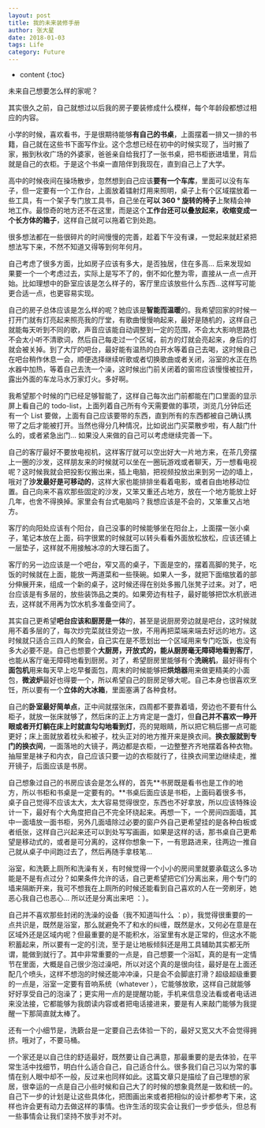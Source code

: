 ```yaml
---
layout: post
title: 我的未来装修手册
author: 张大星
date: 2018-01-03
tags: Life
category: Future
---
```

* content
{:toc}

未来自己想要怎么样的家呢？





其实很久之前，自己就想过以后我的房子要装修成什么模样，每个年龄段都想过相应的内容。

小学的时候，喜欢看书，于是很期待能够**有自己的书桌**，上面摆着一排又一排的书籍，自己就在这些书下面写作业。这个念想已经在初中的时候实现了，当时搬了家，搬到秋收广场的外婆家，爸爸亲自给我打了一张书桌，把书柜嵌进墙里，背后就是自己的衣柜。于是这个书桌一直陪伴到我现在，直到自己上了大学。

高中的时候夜间在操场散步，忽然想到自己应该**要有一个车库**，里面可以没有车子，但一定要有一个工作台，上面放着镭射灯用来照明，桌子上有个区域摆放着一些工具，有一个架子专门放工具书，自己坐在**可以 360 ° 旋转的椅子**上聚精会神地工作。最惊奇的地方还不在这里，而是这个**工作台还可以叠放起来，收缩变成一个长方体的箱子**，这样自己就可以拖着它到处跑。

很多想法都在一些很碎片的时间慢慢的完善，趁着下午没有课，一觉起来就赶紧把想法写下来，不然不知道又得等到何年何月。

自己考虑了很多方面，比如房子应该有多大，是否独居，住在多高... 后来发现如果要一个一个考虑过去，实际上是写不了的，倒不如化整为零，直接从一点一点开始。比如理想中的卧室应该是怎么样子的，客厅里应该放些什么东西...这样写可能更合适一点，也更容易实现。

自己的房子总体应该是怎么样的呢？她应该是**智能而温暖**的。我希望回家的时候一打开门就有灯亮起来照亮我的厅堂，有歌曲慢慢响起来，最好是随机的，这样自己就能每天听到不同的歌，声音应该能自动调整到一定的范围，不会太大影响思路也不会太小听不清歌词，然后自己每走过一个区域，前方的灯就会亮起来，身后的灯就会被关掉。到了大厅的吧台，最好能有温热的白开水等着自己去喝，这时候自己在吧台稍作休息一会，顺便选择继续听歌或者切换歌曲或者关闭，浴室的水正在热水器中加热，等着自己去洗一个澡，这时候出门前关闭着的窗帘应该慢慢被拉开，露出外面的车龙马水万家灯火。多好啊。

我希望那个时候的门已经足够智能了，这样自己每次出门前都能在门口里面的显示屏上看自己的 todo-list，上面列着自己所有今天需要做的事项，浏览几分钟后还有一个 List 要做，上面有自己应该要带的东西，直到所有的东西都被自己确认携带了之后才能被打开。当然也得分几种情况，比如说出门买菜散步啦，有人敲门什么的，或者紧急出门... 如果没人来做的自己可以考虑继续完善一下。

自己的客厅最好不要放电视机，这样客厅就可以空出好大一片地方来，在茶几旁摆上一圈的沙发，这样朋友来的时候就可以坐在一圈玩游戏或者聊天，万一想看电视呢？这时候我就会把投影仪搬出来，插上电脑，把视频投放出来到另一边的墙上，哦对了**沙发最好是可移动的**，这样大家也能排排坐看着电影，或者自由地移动位置。自己向来不喜欢那些固定的沙发，又笨又重还占地方，放在一个地方能放上好几年，也舍不得换掉。家里会有台式电脑吗？我想应该是不会的，又笨重又占地方。

客厅的向阳处应该有个阳台，自己没事的时候能够坐在阳台上，上面摆一张小桌子，笔记本放在上面，码字很累的时候就可以转头看看外面放松放松，应该还铺上一层垫子，这样就不用接触冰凉的大理石面了。

客厅的另一边应该是一个吧台，窄又高的桌子，下面是空的，摆着高脚的凳子，吃饭的时候就在上面，能放一两道菜和一些筷碗。如果人一多，就把下面缩放着的部分伸展开来，组成一个新的桌子，这时候还得在别处多搬几张凳子过来。对了，吧台应该是有多层的，放些装饰品之类的。如果旁边有柱子，最好能够把饮水机嵌进去，这样就不用再为饮水机多准备空间了。

其实自己更希望**吧台应该和厨房是一体**的，甚至是说厨房旁边就是吧台，这时候就用不着多层的了，每次炒完菜就往旁边一放，不用再把菜端来端去好远的地方。这时候就只适合三四人的聚会，自己实在是不愿划出一个区域用来专门吃饭，也没有多大必要不是。自己也想要个**大厨房，开放式的，能从厨房毫无障碍地看到客厅**，也能从客厅毫无障碍地看到厨房。对了，希望厨房里能够有个**洗碗机**，最好得有个**面包机**用来每天早上吃早餐面包，周末的时候能够把**烘焙器**用来做更精美的小面包，**微波炉**最好也得要一个，所以希望自己的厨房足够大呢。自己本身也很喜欢烹饪，所以要有一个**立体的大冰箱**，里面塞满了各种食材。

自己的**卧室最好简单点**，正中间就摆张床，四周都不要靠着墙，旁边也不要有什么柜子，就放一张床就够了，然后床的正上方肯定是一盏灯，但**自己并不喜欢一睁开眼或者开灯躺在床上时就直勾勾地看到灯**，亮的晃眼睛，所以把它稍后挪一点可能更好；床上面就放着枕头和被子，枕头正对的地方推开来是换衣间。**换衣服就到专门的换衣间**，一面落地的大镜子，两边都是衣柜，一边整整齐齐地摆着各种衣物。抽屉里是袜子和内衣，自己应该只要一边的衣柜就行了，往换衣间里边继续走，推开镜子，后面应该是书房。

自己想象过自己的书房应该会是怎么样的，首先**书房既是看书也是工作的地方，所以书柜和书桌是一定要有的。**书桌后面应该是书柜，上面码着很多书，桌子自己觉得不应该太大，太大容易觉得很空，东西也不好拿放，所以应该特殊设计一下，最好有个大角度把自己不完全环绕起来。再想一下，一个房间四面墙，其中一面墙放一面书柜，另外几面墙除过必要的窗户外自己更希望挂的是各种白板或者纸张，这样自己兴起来还可以到处写写画画，如果是这样的话，那书桌自己更希望是移动式的，或者是可分离的，这样你想象一下，一有思路进来，往两边一推自己就从桌子中间跑过去了，然后再随手拿枝笔...

浴室，和洗簌上厕所和洗澡有关，有时候觉得一个小小的房间里就要承载这么多功能是不是有点过分？如果条件允许的话，自己更希望把它们分离出来，用个专门的墙来隔断开来，我可不想我在上厕所的时候还能看到自己喜欢的人在一旁刷牙，她恶心我自己也恶心... 所以还是分离出来吧 ：）。

自己并不喜欢那些封闭的洗澡的设备（我不知道叫什么 ：p），我觉得很重要的一点共识是，既然是浴室，那么就避免不了和水的纠缠，既然是水，又何必在意是在区域外还是区域内呢？但最重要的是不能积水，浴室里有水是正常的，但这水不能积蓄起来，所以要有一定的引流，至于是让地板倾斜还是用工具辅助其实都无所谓，能做到就行了。其中非常重要的一点是，自己想要一个浴缸，真的是有一定情节在里面，大概是自己很少泡过澡吧，所以对这个真的是很向往，最好是在上面还配几个喷头，这样不想泡的时候还能冲冲澡，只是会不会脚底打滑？超级超级重要的一点是，浴室一定要有音响系统（whatever ），它能够放歌，这样自己就能够好好享受自己的泡澡了；更实用一点的是提醒功能，手机来信息没法看或者电话进来没法接，它都能够为我朗读内容或者把电话接进来，要是有人来敲门能够为我提醒一下那简直就太棒了。

还有一个小细节是，洗簌台是一定要自己去体验一下的，最好又宽又大不会觉得拥挤。哦对了，不要马桶。

一个家还是以自己住的舒适最好，既然要让自己满意，那最重要的是去体验，在平常生活中找细节，明白什么适合自己，自己适合什么。很多我们自己习以为常的事情在别人眼中却不一般，反过来也同样如此。这篇文章只是描绘了自己理想的家居，很幸运的一点是自己小些时候和自己大了的时候的想象竟然是一致和统一的。自己下一步的计划是让这些具体化，把图画出来或者把相似的设计都参考下来，这样也许会更有动力去做这样的事情。也许生活的现实会让我们一步步低头，但总有一些事情会让我们坚持不放手对不对。







